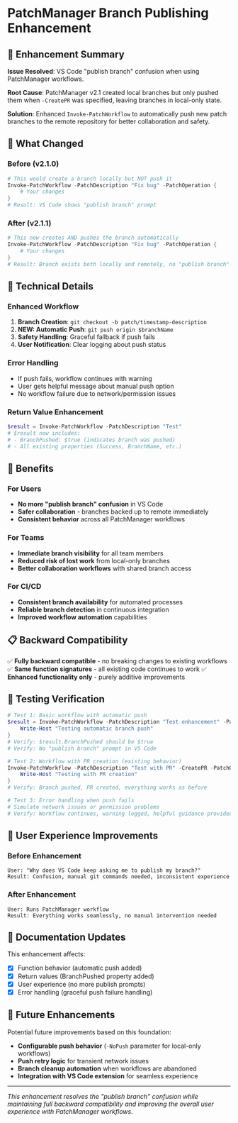 # PatchManager Branch Publishing Enhancement

## 🎯 Enhancement Summary

**Issue Resolved**: VS Code "publish branch" confusion when using PatchManager workflows.

**Root Cause**: PatchManager v2.1 created local branches but only pushed them when `-CreatePR` was specified, leaving branches in local-only state.

**Solution**: Enhanced `Invoke-PatchWorkflow` to automatically push new patch branches to the remote repository for better collaboration and safety.

## 🚀 What Changed

### Before (v2.1.0)

```powershell
# This would create a branch locally but NOT push it
Invoke-PatchWorkflow -PatchDescription "Fix bug" -PatchOperation {
    # Your changes
}
# Result: VS Code shows "publish branch" prompt
```

### After (v2.1.1)

```powershell
# This now creates AND pushes the branch automatically
Invoke-PatchWorkflow -PatchDescription "Fix bug" -PatchOperation {
    # Your changes
}
# Result: Branch exists both locally and remotely, no "publish branch" prompt
```

## 🔧 Technical Details

### Enhanced Workflow
1. **Branch Creation**: `git checkout -b patch/timestamp-description`
2. **NEW: Automatic Push**: `git push origin $branchName`
3. **Safety Handling**: Graceful fallback if push fails
4. **User Notification**: Clear logging about push status

### Error Handling
- If push fails, workflow continues with warning
- User gets helpful message about manual push option
- No workflow failure due to network/permission issues

### Return Value Enhancement
```powershell
$result = Invoke-PatchWorkflow -PatchDescription "Test"
# $result now includes:
# - BranchPushed: $true (indicates branch was pushed)
# - All existing properties (Success, BranchName, etc.)
```

## 🎯 Benefits

### For Users
- **No more "publish branch" confusion** in VS Code
- **Safer collaboration** - branches backed up to remote immediately
- **Consistent behavior** across all PatchManager workflows

### For Teams
- **Immediate branch visibility** for all team members
- **Reduced risk of lost work** from local-only branches
- **Better collaboration workflows** with shared branch access

### For CI/CD
- **Consistent branch availability** for automated processes
- **Reliable branch detection** in continuous integration
- **Improved workflow automation** capabilities

## 📋 Backward Compatibility

✅ **Fully backward compatible** - no breaking changes to existing workflows
✅ **Same function signatures** - all existing code continues to work
✅ **Enhanced functionality only** - purely additive improvements

## 🧪 Testing Verification

```powershell
# Test 1: Basic workflow with automatic push
$result = Invoke-PatchWorkflow -PatchDescription "Test enhancement" -PatchOperation {
    Write-Host "Testing automatic branch push"
}
# Verify: $result.BranchPushed should be $true
# Verify: No "publish branch" prompt in VS Code

# Test 2: Workflow with PR creation (existing behavior)
Invoke-PatchWorkflow -PatchDescription "Test with PR" -CreatePR -PatchOperation {
    Write-Host "Testing with PR creation"
}
# Verify: Branch pushed, PR created, everything works as before

# Test 3: Error handling when push fails
# Simulate network issues or permission problems
# Verify: Workflow continues, warning logged, helpful guidance provided
```

## 🎉 User Experience Improvements

### Before Enhancement
```
User: "Why does VS Code keep asking me to publish my branch?"
Result: Confusion, manual git commands needed, inconsistent experience
```

### After Enhancement
```
User: Runs PatchManager workflow
Result: Everything works seamlessly, no manual intervention needed
```

## 📝 Documentation Updates

This enhancement affects:
- [x] Function behavior (automatic push added)
- [x] Return values (BranchPushed property added)
- [x] User experience (no more publish prompts)
- [x] Error handling (graceful push failure handling)

## 🚀 Future Enhancements

Potential future improvements based on this foundation:
- **Configurable push behavior** (`-NoPush` parameter for local-only workflows)
- **Push retry logic** for transient network issues
- **Branch cleanup automation** when workflows are abandoned
- **Integration with VS Code extension** for seamless experience

---

*This enhancement resolves the "publish branch" confusion while maintaining full backward compatibility and improving the overall user experience with PatchManager workflows.*
